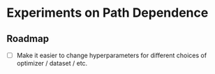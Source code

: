 # Experiments on Path Dependence


## Roadmap
- [ ] Make it easier to change hyperparameters for different choices of optimizer / dataset / etc. 
